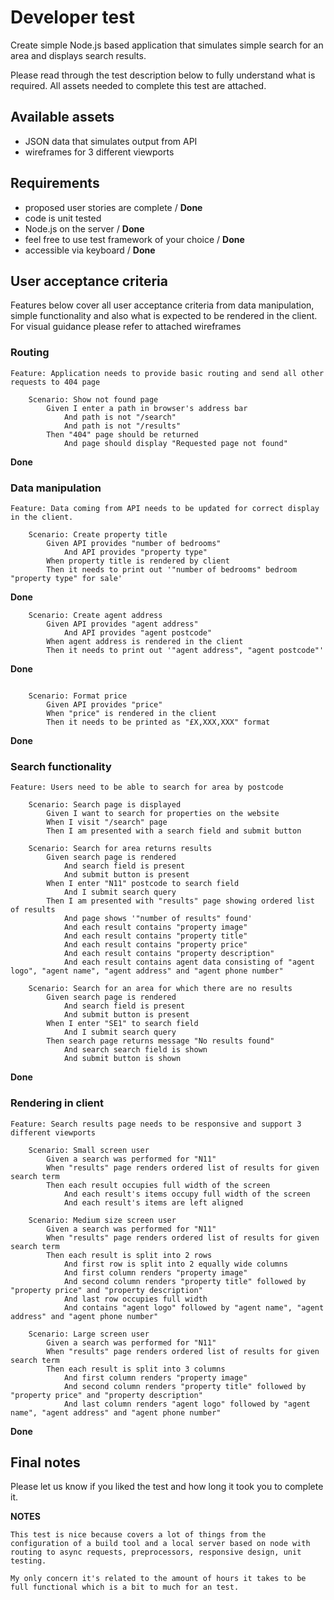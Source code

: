 # Developer test
Create simple Node.js based application that simulates simple search for an area and displays search results.
&nbsp;

Please read through the test description below to fully understand what is required. All assets needed to complete this test are attached.

## Available assets
- JSON data that simulates output from API
- wireframes for 3 different viewports

## Requirements
- proposed user stories are complete / **Done**
- code is unit tested
- Node.js on the server / **Done**
- feel free to use test framework of your choice / **Done**
- accessible via keyboard / **Done**

## User acceptance criteria
Features below cover all user acceptance criteria from data manipulation, simple functionality and also what is expected to be rendered in the client. For visual guidance please refer to attached wireframes
### Routing
```gherkin
Feature: Application needs to provide basic routing and send all other requests to 404 page

    Scenario: Show not found page
        Given I enter a path in browser's address bar
            And path is not "/search"
            And path is not "/results"
        Then "404" page should be returned
            And page should display "Requested page not found"
```
**Done**

### Data manipulation
```gherkin
Feature: Data coming from API needs to be updated for correct display in the client.

    Scenario: Create property title
        Given API provides "number of bedrooms"
            And API provides "property type"
        When property title is rendered by client
        Then it needs to print out '"number of bedrooms" bedroom "property type" for sale'
```
**Done**

``` gherkin
    Scenario: Create agent address
        Given API provides "agent address"
            And API provides "agent postcode"
        When agent address is rendered in the client
        Then it needs to print out '"agent address", "agent postcode"'
```
**Done**

```gherkin

    Scenario: Format price
        Given API provides "price"
        When "price" is rendered in the client
        Then it needs to be printed as "£X,XXX,XXX" format
```
**Done**


### Search functionality
```gherkin
Feature: Users need to be able to search for area by postcode

    Scenario: Search page is displayed
        Given I want to search for properties on the website
        When I visit "/search" page
        Then I am presented with a search field and submit button

    Scenario: Search for area returns results
        Given search page is rendered
            And search field is present
            And submit button is present
        When I enter "N11" postcode to search field
            And I submit search query
        Then I am presented with "results" page showing ordered list of results
            And page shows '"number of results" found'
            And each result contains "property image"
            And each result contains "property title"
            And each result contains "property price"
            And each result contains "property description"
            And each result contains agent data consisting of "agent logo", "agent name", "agent address" and "agent phone number"

    Scenario: Search for an area for which there are no results
        Given search page is rendered
            And search field is present
            And submit button is present
        When I enter "SE1" to search field
            And I submit search query
        Then search page returns message "No results found"
            And search search field is shown
            And submit button is shown
```
**Done**

### Rendering in client
```gherkin
Feature: Search results page needs to be responsive and support 3 different viewports

    Scenario: Small screen user
        Given a search was performed for "N11"
        When "results" page renders ordered list of results for given search term
        Then each result occupies full width of the screen
            And each result's items occupy full width of the screen
            And each result's items are left aligned

    Scenario: Medium size screen user
        Given a search was performed for "N11"
        When "results" page renders ordered list of results for given search term
        Then each result is split into 2 rows
            And first row is split into 2 equally wide columns
            And first column renders "property image"
            And second column renders "property title" followed by "property price" and "property description"
            And last row occupies full width
            And contains "agent logo" followed by "agent name", "agent address" and "agent phone number"

    Scenario: Large screen user
        Given a search was performed for "N11"
        When "results" page renders ordered list of results for given search term
        Then each result is split into 3 columns
            And first column renders "property image"
            And second column renders "property title" followed by "property price" and "property description"
            And last column renders "agent logo" followed by "agent name", "agent address" and "agent phone number"
```
**Done**

## Final notes
Please let us know if you liked the test and how long it took you to complete it. 

**NOTES**

``` 
This test is nice because covers a lot of things from the configuration of a build tool and a local server based on node with routing to async requests, preprocessors, responsive design, unit testing.

My only concern it's related to the amount of hours it takes to be full functional which is a bit to much for an test.

```

